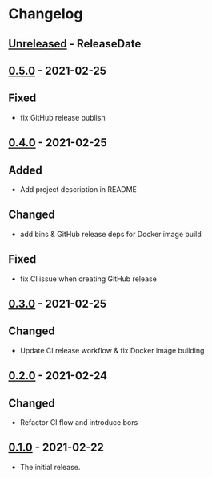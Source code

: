 # Changelog

<!-- next-header -->

## [Unreleased] - ReleaseDate

## [0.5.0] - 2021-02-25

## Fixed

- fix GitHub release publish

## [0.4.0] - 2021-02-25

## Added

- Add project description in README

## Changed

- add bins & GitHub release deps for Docker image build

## Fixed

- fix CI issue when creating GitHub release

## [0.3.0] - 2021-02-25

## Changed

- Update CI release workflow & fix Docker image building

## [0.2.0] - 2021-02-24

## Changed

- Refactor CI flow and introduce bors

## [0.1.0] - 2021-02-22

- The initial release.

<!-- next-url -->

[unreleased]: https://github.com/fnichol/fnichol-cime/compare/v0.5.0...HEAD

[0.5.0]: https://github.com/fnichol/fnichol-cime/compare/v0.4.0...v0.5.0
[0.4.0]: https://github.com/fnichol/fnichol-cime/compare/v0.3.0...v0.4.0
[0.3.0]: https://github.com/fnichol/fnichol-cime/compare/v0.2.0...v0.3.0
[0.2.0]: https://github.com/fnichol/fnichol-cime/compare/v0.1.0...v0.2.0
[0.1.0]: https://github.com/fnichol/fnichol-cime/compare/b51e479...v0.1.0
